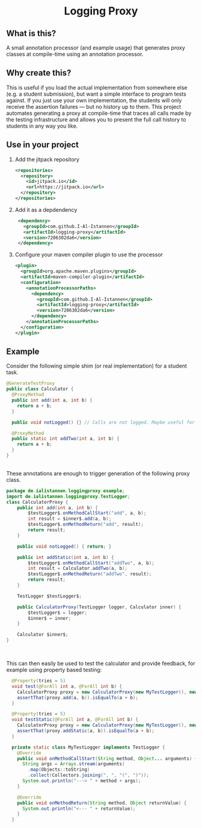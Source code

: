 <div align="center">
  <h1>Logging Proxy</h1>
</div>

## What is this?
A small annotation processor (and example usage) that generates proxy classes
at compile-time using an annotation processor.

## Why create this?
This is useful if you load the actual implementation from somewhere else (e.g.
a student submission), but want a simple interface to program tests against.
If you just use your own implementation, the students will only receive the
assertion failures — but no history up to them.
This project automates generating a proxy at compile-time that traces all calls
made by the testing infrastructure and allows you to present the full call
history to students in any way you like.

## Use in your project
1. Add the jitpack repository
   ```xml
   <repositories>
     <repository>
       <id>jitpack.io</id>
       <url>https://jitpack.io</url>
     </repository>
   </repositories>
   ```
2. Add it as a depdendency
   ```xml
    <dependency>
      <groupId>com.github.I-Al-Istannen</groupId>
      <artifactId>logging-proxy</artifactId>
      <version>7206302da6</version>
    </dependency>
   ```
3. Configure your maven compiler plugin to use the processor
   ```xml
   <plugin>
     <groupId>org.apache.maven.plugins</groupId>
     <artifactId>maven-compiler-plugin</artifactId>
     <configuration>
       <annotationProcessorPaths>
         <dependency>
           <groupId>com.github.I-Al-Istannen</groupId>
           <artifactId>logging-proxy</artifactId>
           <version>7206302da6</version>
         </dependency>
       </annotationProcessorPaths>
     </configuration>
   </plugin>
   ```

## Example
Consider the following simple shim (or real implementation) for a student task.
```java
@GenerateTestProxy
public class Calculator {
  @ProxyMethod
  public int add(int a, int b) {
    return a + b;
  }

  public void notLogged() {} // Calls are not logged. Maybe useful for setup methods.

  @ProxyMethod
  public static int addTwo(int a, int b) {
    return a + b;
  }
}
```

<br>
These annotations are enough to trigger generation of the following proxy class.

```java
package de.ialistannen.loggingproxy.example;
import de.ialistannen.loggingproxy.TestLogger;
class CalculatorProxy {
    public int add(int a, int b) {
        $testLogger$.onMethodCallStart("add", a, b);
        int result = $inner$.add(a, b);
        $testLogger$.onMethodReturn("add", result);
        return result;
    }

    public void notLogged() { return; }

    public int addStatic(int a, int b) {
        $testLogger$.onMethodCallStart("addTwo", a, b);
        int result = Calculator.addTwo(a, b);
        $testLogger$.onMethodReturn("addTwo", result);
        return result;
    }

    TestLogger $testLogger$;

    public CalculatorProxy(TestLogger logger, Calculator inner) {
        $testLogger$ = logger;
        $inner$ = inner;
    }

    Calculator $inner$;
}
```
<br>

This can then easily be used to test the calculator and provide feedback, for
example using property based testing:
```java
  @Property(tries = 5)
  void test(@ForAll int a, @ForAll int b) {
    CalculatorProxy proxy = new CalculatorProxy(new MyTestLogger(), new Calculator());
    assertThat(proxy.add(a, b)).isEqualTo(a + b);
  }

  @Property(tries = 5)
  void testStatic(@ForAll int a, @ForAll int b) {
    CalculatorProxy proxy = new CalculatorProxy(new MyTestLogger(), new Calculator());
    assertThat(proxy.addStatic(a, b)).isEqualTo(a + b);
  }

  private static class MyTestLogger implements TestLogger {
    @Override
    public void onMethodCallStart(String method, Object... arguments) {
      String args = Arrays.stream(arguments)
        .map(Objects::toString)
        .collect(Collectors.joining(", ", "(", ")"));
      System.out.println("---> " + method + args);
    }

    @Override
    public void onMethodReturn(String method, Object returnValue) {
      System.out.println("<--- " + returnValue);
    }
  }
```
